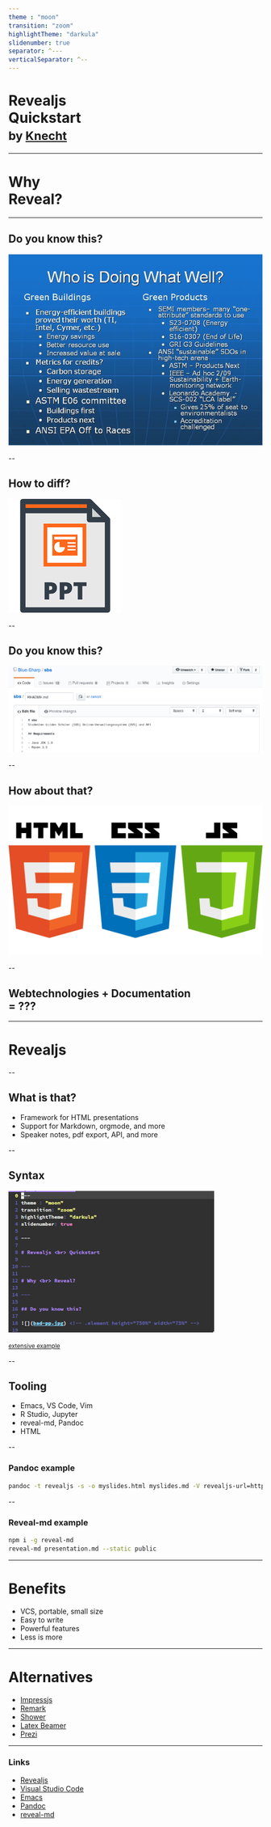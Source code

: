 ```yaml
---
theme : "moon"
transition: "zoom"
highlightTheme: "darkula"
slidenumber: true
separator: ^---
verticalSeparator: ^--
---
```


# Revealjs <br> Quickstart <br> <small>by [Knecht](https://knowledge.rootknecht.net/about)</small>

---

# Why <br> Reveal?

---

## Do you know this?

![](bad-pp.jpg) <!-- .element height="750%" width="75%" -->

--

## How to diff?

![](ppt.png) <!-- .element height="50%" width="50%" -->

--

## Do you know this?

![](markdown.png) <!-- .element height="100%" width="100%" -->

--

## How about that?

![](web.png) <!-- .element height="100%" width="100%" -->

--

## Webtechnologies + Documentation <br>= ???

---

# Revealjs

--

## What is that?

* Framework for HTML presentations <!-- .element: class="fragment" -->
* Support for Markdown, orgmode, and more <!-- .element: class="fragment" -->
* Speaker notes, pdf export, API, and more <!-- .element: class="fragment" -->

--

## Syntax

![](code.png)  <!-- .element height="75%" width="75%" -->

<small>[extensive example](https://raw.githubusercontent.com/evilz/vscode-reveal/master/sample.md)</small>

--

## Tooling
<!-- .slide: data-background="./background.png" -->
<!-- .slide: style="color:red" -->

* Emacs, VS Code, Vim <!-- .element: class="fragment" -->
* R Studio, Jupyter <!-- .element: class="fragment" -->
* reveal-md, Pandoc <!-- .element: class="fragment" -->
* HTML <!-- .element: class="fragment" -->

--

### Pandoc example

```bash
pandoc -t revealjs -s -o myslides.html myslides.md -V revealjs-url=http://lab.hakim.se/reveal-js
```

--

### Reveal-md example

```bash
npm i -g reveal-md
reveal-md presentation.md --static public
```

---

# Benefits

* VCS, portable, small size
* Easy to write
* Powerful features
* Less is more

---

# Alternatives

* [Impressjs](https://impress.js.org/#/bored)
* [Remark](https://remarkjs.com/)
* [Shower](https://github.com/shower/shower)
* [Latex Beamer](https://de.wikipedia.org/wiki/Beamer_\(LaTeX\))
* [Prezi](https://prezi.com/de/)

---

### Links

* [Revealjs](https://github.com/hakimel/reveal.js)
* [Visual Studio Code](https://marketplace.visualstudio.com/items?itemName=evilz.vscode-reveal)
* [Emacs](https://github.com/yjwen/org-reveal)
* [Pandoc](https://pandoc.org/)
* [reveal-md](https://github.com/webpro/reveal-md)